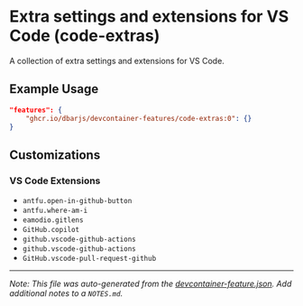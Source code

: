 
# Extra settings and extensions for VS Code (code-extras)

A collection of extra settings and extensions for VS Code.

## Example Usage

```json
"features": {
    "ghcr.io/dbarjs/devcontainer-features/code-extras:0": {}
}
```



## Customizations

### VS Code Extensions

- `antfu.open-in-github-button`
- `antfu.where-am-i`
- `eamodio.gitlens`
- `GitHub.copilot`
- `github.vscode-github-actions`
- `github.vscode-github-actions`
- `GitHub.vscode-pull-request-github`



---

_Note: This file was auto-generated from the [devcontainer-feature.json](https://github.com/dbarjs/devcontainer-features/blob/main/src/code-extras/devcontainer-feature.json).  Add additional notes to a `NOTES.md`._

